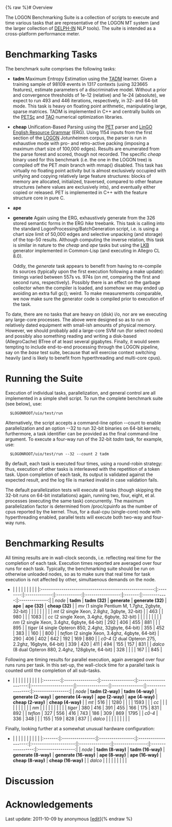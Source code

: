 {% raw %}# Overview

The LOGON Benchmarking Suite is a collection of scripts to execute and
time various tasks that are representative of the LOGON MT system (and
the larger collection of [DELPH-IN](http://www.delph-in.net/) NLP
tools). The suite is intended as a cross-platform performance meter.

# Benchmarking Tasks

The benchmark suite comprises the following tasks:

- **tadm** Maximum Entropy Estimation using the
[TADM](http://tadm.sourceforge.net) learner. Given a training sample
of 98109 events in 1317 contexts (using 323665 features), estimate
parameters of a discriminative model. Without a prior and
convergence thresholds of 1e-12 (relative) and 1e-24 (absolute), we
expect to run 493 and 446 iterations, respectively, in 32- and
64-bit mode. This task is heavy on floating point arithmetic,
manipulating large, sparse matrices. TADM is implemented in C++ and
centrally builds on the [PETSc](http://www-unix.mcs.anl.gov/petsc/)
and [TAO](http://www-unix.mcs.anl.gov/tao/) numerical optimization
libraries.
- **cheap** Unification-Based Parsing using the
[PET](http://www.delph-in.net/pet) parser and [LinGO English
Resource Grammar](http://www.delph-in.net/erg) (ERG). Using 1154
inputs from the first section of the [LOGON](http://www.emmtee.net)
Jotunheimen corpus, the parser is run in exhaustive mode with pro-
and retro-active packing (imposing a maximum chart size of 100,000
edges). Results are enumerated from the parse forest and scored,
though not recorded. The specific *cheap* binary used for this
benchmark (i.e. the one in the LOGON tree) is compiled off the PET
*main* branch with mmap() disabled. This task has virtually no
floating point activity but is almost exclusively occupied with
unifying and copying relatively large feature structures: blocks of
memory are allocated, initialized, traversed, compared to other
feature structures (where values are exclusively ints), and
eventually either copied or released. PET is implemented in C++ with
the feature structure core in pure C.
- **ape**
- **generate** Again using the ERG, exhaustively generate from the 326
stored semantic forms in the ERG *hike* treebank. This task is
calling into the standard
LogonProcessing/BatchGeneration
script, i.e. is using a chart size limit of 50,000 edges and
selective unpacking (and storage) of the top-50 results. Although
computing the inverse relation, this task is similar in nature to
the *cheap* and *ape* tasks but using the
[LKB](http://www.delph-in.net/lkb/) generator implemented in
Common-Lisp (and executing in Allegro CL 8.0).
  
  Oddly, the *generate* task appears to benefit from having to
re-compile its sources (typically upon the first execution following
a make update): timings varied between 557s vs. 974s (on *mt*,
comparing the first and second runs, respectively). Possibly there
is an effect on the garbage collector when the compiler is loaded,
and somehow we may ended up avoiding an extra full gc(); weird. To
make measurements comparable, we now make sure the generator code is
compiled prior to execution of the task.

To date, there are no tasks that are heavy on (disk) i/o, nor are we
executing any large-core processes. The above were designed so as to run
on relatively dated equipment with small-ish amounts of physical memory.
However, we should probably add a large-core SVM run (for select nodes)
and possibly also something reading and writing a disk-based
(AllegroCache) BTree of at least several gigabytes. Finally, it would
seem tempting to include end-to-end processing through the LOGON
pipeline, say on the *base* test suite, because that will exercise
context switching heavily (and is likely to benefit from hyperthreading
and multi-core cpus).

# Running the Suite

Execution of individual tasks, parallelization, and general control are
all implemented in a simple shell script. To run the complete benchmark
suite (see below), use:

      $LOGONROOT/uio/test/run

Alternatively, the script accepts a command-line option --count to
enable parallelization and an option --32 to run 32-bit binaries on
64-bit kernels; furthermore, a task identifier can be provided as the
final command-line argument. To execute a four-way run of the 32-bit
*tadm* task, for example, use:

      $LOGONROOT/uio/test/run --32 --count 2 tadm

By default, each task is executed four times, using a round-robin
strategy: thus, execution of other tasks is interleaved with the
repetition of a token task. Upon completion of each task, its output is
validated against the expected result, and the log file is marked
invalid in case validation fails.

The default parallelization tests will execute all tasks (though
skipping the 32-bit runs on 64-bit installations) again, running two,
four, eight, et al. processes (executing the same task) concurrently.
The maximum parallelization factor is determined from /proc/cpuinfo as
the number of cpus reported by the kernel. Thus, for a dual-cpu
(single-core) node with hyperthreading enabled, parallel tests will
execute both two-way and four-way runs.

# Benchmarking Results

All timing results are in wall-clock seconds, i.e. reflecting real time
for the completion of each task. Execution times reported are averaged
over four runs for each task. Typically, the benchmarking suite should
be run on otherwise unloaded nodes, so as to make sure that real time
for task execution is not affected by other, simultaenous demands on the
node.

- |                                                         |          |               |              |                   |         |              |                |
|:-------------------------------------------------------:|:--------:|:-------------:|:------------:|:-----------------:|:-------:|:------------:|:--------------:|
|                         *node*                          | **tadm** | **tadm (32)** | **generate** | **generate (32)** | **ape** | **ape (32)** | **cheap (32)** |
|    *mv* (1 single Pentium M, 1.7ghz, 2gbyte, 32-bit)    |          |               |              |                   |         |              |                |
|      *mt* (2 single Xeon, 2.8ghz, 3gbyte, 32-bit)       |          |      463      |              |        980        |         |              |      1083      |
|      *cc* (2 single Xeon, 3.4ghz, 6gbyte, 32-bit)       |          |               |              |                   |         |              |                |
|      *nm* (2 single Xeon, 3.4ghz, 6gbyte, 64-bit)       |   292    |      406      |     455      |        881        |         |              |      895       |
| *tiger* (4 single Opteron 850, 2.4ghz, 32gbyte, 64-bit) |   355    |      452      |     383      |                   |   160   |              |      800       |
|    *teflon* (2 single Xeon, 3.4ghz, 4gbyte, 64-bit)     |   290    |      406      |     402      |        642        |   192   |     169      |      880       |
|  *c0-4* (2 dual Opteron 275, 2.2ghz, 16gbyte, 64-bit)   |   339    |      420      |     411      |        494        |   155   |     157      |      831       |
| *dalco* (8 dual Opteron 880, 2.4ghz, 128gbyte, 64-bit)  |   328    |               |              |                   |   167   |              |      845       |

Following are timing results for parallel execution, again averaged over
four runs runs per task. In this set-up, the wall-clock time for a
parallel task is counted until the completion of all sub-tasks.

- |          |                  |                  |                      |                      |                 |                 |                   |                   |
|:--------:|:----------------:|:----------------:|:--------------------:|:--------------------:|:---------------:|:---------------:|:-----------------:|:-----------------:|
|  *node*  | **tadm (2-way)** | **tadm (4-way)** | **generate (2-way)** | **generate (4-way)** | **ape (2-way)** | **ape (4-way)** | **cheap (2-way)** | **cheap (4-way)** |
|   *mt*   |       516        |                  |         1280         |                      |                 |                 |       1593        |                   |
|   *cc*   |                  |                  |                      |                      |                 |                 |                   |                   |
|   *nm*   |                  |                  |                      |                      |                 |                 |                   |                   |
| *tiger*  |       380        |       416        |         391          |         455          |       166       |       175       |        831        |        892        |
| *teflon* |       327        |       556        |         416          |         743          |       186       |       309       |        869        |       1795        |
|  *c0-4*  |       336        |       348        |                      |                      |       155       |       159       |        828        |        837        |
| *dalco*  |                  |                  |                      |                      |                 |                 |                   |                   |

Finally, looking further at a somewhat unusual hardware configuration:

- |         |                  |                   |                      |                       |                 |                  |                   |                    |
|:-------:|:----------------:|:-----------------:|:--------------------:|:---------------------:|:---------------:|:----------------:|:-----------------:|:------------------:|
| *node*  | **tadm (8-way)** | **tadm (16-way)** | **generate (8-way)** | **generate (16-way)** | **ape (8-way)** | **ape (16-way)** | **cheap (8-way)** | **cheap (16-way)** |
| *dalco* |                  |                   |                      |                       |                 |                  |                   |                    |

# Discussion

# Acknowledgements

Last update: 2011-10-09 by anonymous [[edit](https://github.com/delph-in/docs/wiki/LogonTest_BenchmarkingSuite/_edit)]{% endraw %}